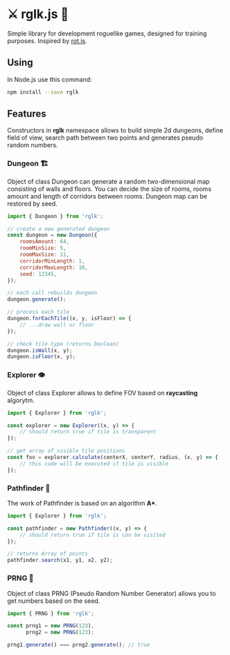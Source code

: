 # ⚔️ rglk.js 🐉
Simple library for development roguelike games, designed for training purposes. Inspired by [rot.js](http://ondras.github.io/rot.js/hp/).

## Using
In Node.js use this command:
```bash
npm install --save rglk
```

## Features
Constructors in **rglk** namespace allows to build simple 2d dungeons, define field of view, search path between two points and generates pseudo random numbers.

### Dungeon 🏗️


Object of class Dungeon can generate a random two-dimensional map consisting of walls and floors. You can decide the size of rooms, rooms amount and length of corridors between rooms. Dungeon map can be restored by seed.
```javascript
import { Dungeon } from 'rglk';

// create a new generated dungeon
const dungeon = new Dungeon({
    roomsAmount: 64,
    roomMinSize: 5,
    roomMaxSize: 11,
    corridorMinLength: 1,
    corridorMaxLength: 10,
    seed: 12345,
});

// each call rebuilds dungeon
dungeon.generate();

// process each tile
dungeon.forEachTile((x, y, isFloor) => {
    // ...draw wall or floor
});

// check tile type (returns boolean)
dungeon.isWall(x, y);
dungeon.isFloor(x, y);
```

### Explorer 👁️
Object of class Explorer allows to define FOV based on **raycasting** algorytm.
```javascript
import { Explorer } from 'rglk';

const explorer = new Explorer((x, y) => {
    // should return true if tile is transparent
});

// get array of visible tile positions
const fov = explorer.calculate(centerX, centerY, radius, (x, y) => {
    // this code will be executed if tile is visible
});
```

### Pathfinder 🏃
The work of Pathfinder is based on an algorithm __A*__.
```javascript
import { Explorer } from 'rglk';

const pathfinder = new Pathfinder((x, y) => {
    // should return true if tile is can be visited
});

// returns Array of points
pathfinder.search(x1, y1, x2, y2);
```

### PRNG 💾
Object of class PRNG (Pseudo Random Number Generator) allows you to get numbers based on the seed.
```javascript
import { PRNG } from 'rglk';

const prng1 = new PRNG(123),
      prng2 = new PRNG(123);

prng1.generate() === prng2.generate(); // true
```

